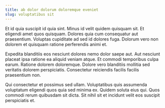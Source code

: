 ```yaml
---
title: ab dolor dolorum doloremque eveniet
slug: voluptatibus sit
---
```


Et id quia suscipit id quia sint. Minus id velit quidem quisquam sit. Et eligendi amet quos quisquam. Dolores quia cum consequatur aut praesentium. Voluptas cupiditate ad sed id dolores fuga. Dolorum vero non dolorem et quisquam ratione perferendis animi et.

Expedita blanditiis eos nesciunt dolores nemo dolor saepe aut. Aut nesciunt placeat ipsa ratione ea aliquid veniam atque. Et commodi temporibus culpa earum. Ratione dolorem doloremque. Dolore vero blanditiis mollitia sed veritatis dolorem perspiciatis. Consectetur reiciendis facilis facilis praesentium non.

Qui consectetur et possimus sed ullam. Voluptatibus quis assumenda voluptatum eligendi quos quia sed minima ex. Quidem soluta eius qui. Quos commodi rerum quibusdam sit dicta. Sit nihil sit et incidunt velit eos suscipit perspiciatis et.
